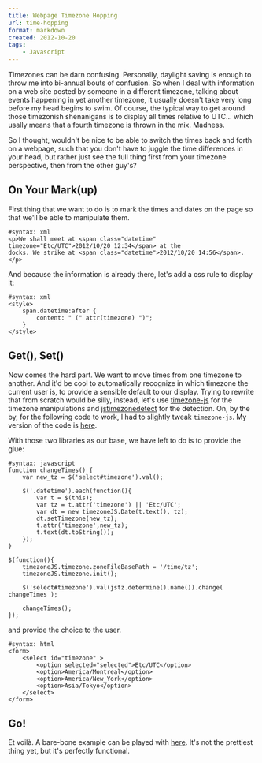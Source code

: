 ```yaml
---
title: Webpage Timezone Hopping
url: time-hopping
format: markdown
created: 2012-10-20
tags:
    - Javascript
---
```


Timezones can be darn confusing. Personally, daylight saving is enough to
throw me into bi-annual bouts of confusion. So when I deal with information on
a web site posted by someone in a different timezone, talking about events
happening in yet another timezone, it usually doesn't take very long before my
head begins to swim. Of course, the typical way to get around those timezonish
shenanigans is to display all times relative to UTC... which usally means
that a fourth timezone is thrown in the mix. Madness.

So I thought, wouldn't be nice to be able to switch the times back and forth
on a webpage, such that you don't have to juggle the time differences in your
head, but rather just see the full thing first from your timezone perspective,
then from the other guy's?

## On Your Mark(up)

First thing that we want to do is to mark the times and dates on the page so
that we'll be able to manipulate them.

    #syntax: xml
    <p>We shall meet at <span class="datetime" timezone="Etc/UTC">2012/10/20 12:34</span> at the
    docks. We strike at <span class="datetime">2012/10/20 14:56</span>.</p>

And because the information is already there, let's add a css rule to display
it:

    #syntax: xml
    <style>
        span.datetime:after {
            content: " (" attr(timezone) ")";
        } 
    </style>

## Get(), Set()

Now comes the hard part. We want to move times from one timezone to another.
And it'd be cool to automatically recognize in which timezone the current user
is, to provide a sensible default to our display. Trying to rewrite that from
scratch would be silly, instead, let's use
[timezone-js](https://github.com/mde/timezone-js) for the timezone
manipulations and
[jstimezonedetect](https://bitbucket.org/pellepim/jstimezonedetect)
for the detection. On, by the by, for the following code to work, I had to
slightly tweak `timezone-js`. My version of the code is [here](__ENTRY_DIR__/timezone-js/src/date.js).


With those two libraries as our base, we have left to do is to provide the
glue:

    #syntax: javascript
    function changeTimes() {
        var new_tz = $('select#timezone').val();

        $('.datetime').each(function(){
            var t = $(this);
            var tz = t.attr('timezone') || 'Etc/UTC';
            var dt = new timezoneJS.Date(t.text(), tz);
            dt.setTimezone(new_tz);
            t.attr('timezone',new_tz);
            t.text(dt.toString());
        });
    }

    $(function(){
        timezoneJS.timezone.zoneFileBasePath = '/time/tz';
        timezoneJS.timezone.init();

        $('select#timezone').val(jstz.determine().name()).change( changeTimes );

        changeTimes();
    });

and provide the choice to the user.

    #syntax: html
    <form>
        <select id="timezone" >
            <option selected="selected">Etc/UTC</option>
            <option>America/Montreal</option>
            <option>America/New_York</option>
            <option>Asia/Tokyo</option>
        </select>
    </form>

## Go!

Et voilà. A bare-bone example can be played with
[here](http://babyl.ca/misc/timelord). It's not the prettiest thing yet, but
it's perfectly functional.

